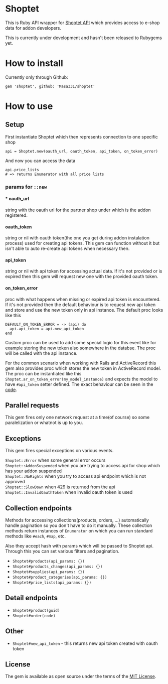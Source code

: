 # Shoptet

This is Ruby API wrapper for [Shoptet API](https://developers.shoptet.com/) which provides access to e-shop data for addon developers.

This is currently under development and hasn't been released to Rubygems yet.

# How to install

Currently only through Github:
```
gem 'shoptet', github: 'Masa331/shoptet'
```

# How to use

## Setup

First instantiate Shoptet which then represents connection to one specific shop
```
api = Shoptet.new(oauth_url, oauth_token, api_token, on_token_error)
```
And now you can access the data
```
api.price_lists
# => returns Enumerator with all price lists

```
### params for `::new`

#### * oauth_url
string with the oauth url for the partner shop under which is the addon registered.

#### oauth_token
string or nil with oauth token(the one you get during addon instalation process) used for creating api tokens. This gem can function without it but isn't able to auto re-create api tokens when necessary then.

#### api_token
string or nil with api token for accessing actual data. If it's not provided or is expired then this gem will request new one with the provided oauth token.

#### on_token_error
proc with what happens when missing or expired api token is encountered. If it's not provided then the default behaviour is to request new api token and store and use the new token only in api instance. The default proc looks like this
```
DEFAULT_ON_TOKEN_ERROR = -> (api) do
  api.api_token = api.new_api_token
end
```

Custom proc can be used to add some special logic for this event like for example storing the new token also somewhere in the databse. The proc will be called with the api instance.

For the common scenario when working with Rails and ActiveRecord this gem also provides proc which stores the new token in ActiveRecord model. The proc can be instantiated like this `Shoptet.ar_on_token_error(my_model_instance)` and expects the model to have `#api_token` setter defined. The exact behaviour can be seen in the [code]().

## Parallel requests

This gem fires only one network request at a time(of course) so some paralelization or whatnot is up to you.

## Exceptions

This gem fires special exceptions on various events.

`Shoptet::Error` when some general error occurs  
`Shoptet::AddonSuspended` when you are trying to access api for shop which has your addon suspended  
`Shoptet::NoRights` when you try to access api endpoint which is not approved  
`Shoptet::SlowDown` when 429 is returned from the api  
`Shoptet::InvalidOauthToken` when invalid oauth token is used

## Collection endpoints

Methods for accessing collections(products, orders, ...) automatically handle pagination so you don't have to do it manually. These collection methods return instances of `Enumerator` on which you can run standard methods like `#each`, `#map`, etc.

Also they accept hash with params which will be passed to Shoptet api. Through this you can set various filters and pagination.

* `Shoptet#products(api_params: {})`
* `Shoptet#products_changes(api_params: {})`
* `Shoptet#supplies(api_params: {})`
* `Shoptet#product_categories(api_params: {})`
* `Shoptet#price_lists(api_params: {})`

## Detail endpoints

* `Shoptet#product(guid)`
* `Shoptet#order(code)`

## Other

* `Shoptet#new_api_token` - this returns new api token created with oauth token

## License

The gem is available as open source under the terms of the [MIT License](https://opensource.org/licenses/MIT).
